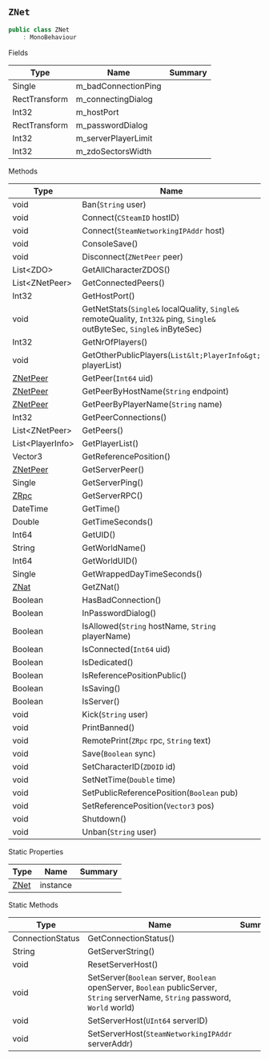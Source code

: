 ## `ZNet`

```csharp
public class ZNet
    : MonoBehaviour

```

Fields

| Type | Name | Summary | 
| --- | --- | --- | 
| Single | m_badConnectionPing |  | 
| RectTransform | m_connectingDialog |  | 
| Int32 | m_hostPort |  | 
| RectTransform | m_passwordDialog |  | 
| Int32 | m_serverPlayerLimit |  | 
| Int32 | m_zdoSectorsWidth |  | 


Methods

| Type | Name | Summary | 
| --- | --- | --- | 
| void | Ban(`String` user) |  | 
| void | Connect(`CSteamID` hostID) |  | 
| void | Connect(`SteamNetworkingIPAddr` host) |  | 
| void | ConsoleSave() |  | 
| void | Disconnect(`ZNetPeer` peer) |  | 
| List&lt;ZDO&gt; | GetAllCharacterZDOS() |  | 
| List&lt;ZNetPeer&gt; | GetConnectedPeers() |  | 
| Int32 | GetHostPort() |  | 
| void | GetNetStats(`Single&` localQuality, `Single&` remoteQuality, `Int32&` ping, `Single&` outByteSec, `Single&` inByteSec) |  | 
| Int32 | GetNrOfPlayers() |  | 
| void | GetOtherPublicPlayers(`List&lt;PlayerInfo&gt;` playerList) |  | 
| [ZNetPeer](./ZNetPeer.md) | GetPeer(`Int64` uid) |  | 
| [ZNetPeer](./ZNetPeer.md) | GetPeerByHostName(`String` endpoint) |  | 
| [ZNetPeer](./ZNetPeer.md) | GetPeerByPlayerName(`String` name) |  | 
| Int32 | GetPeerConnections() |  | 
| List&lt;ZNetPeer&gt; | GetPeers() |  | 
| List&lt;PlayerInfo&gt; | GetPlayerList() |  | 
| Vector3 | GetReferencePosition() |  | 
| [ZNetPeer](./ZNetPeer.md) | GetServerPeer() |  | 
| Single | GetServerPing() |  | 
| [ZRpc](./ZRpc.md) | GetServerRPC() |  | 
| DateTime | GetTime() |  | 
| Double | GetTimeSeconds() |  | 
| Int64 | GetUID() |  | 
| String | GetWorldName() |  | 
| Int64 | GetWorldUID() |  | 
| Single | GetWrappedDayTimeSeconds() |  | 
| [ZNat](./ZNat.md) | GetZNat() |  | 
| Boolean | HasBadConnection() |  | 
| Boolean | InPasswordDialog() |  | 
| Boolean | IsAllowed(`String` hostName, `String` playerName) |  | 
| Boolean | IsConnected(`Int64` uid) |  | 
| Boolean | IsDedicated() |  | 
| Boolean | IsReferencePositionPublic() |  | 
| Boolean | IsSaving() |  | 
| Boolean | IsServer() |  | 
| void | Kick(`String` user) |  | 
| void | PrintBanned() |  | 
| void | RemotePrint(`ZRpc` rpc, `String` text) |  | 
| void | Save(`Boolean` sync) |  | 
| void | SetCharacterID(`ZDOID` id) |  | 
| void | SetNetTime(`Double` time) |  | 
| void | SetPublicReferencePosition(`Boolean` pub) |  | 
| void | SetReferencePosition(`Vector3` pos) |  | 
| void | Shutdown() |  | 
| void | Unban(`String` user) |  | 


Static Properties

| Type | Name | Summary | 
| --- | --- | --- | 
| [ZNet](./ZNet.md) | instance |  | 


Static Methods

| Type | Name | Summary | 
| --- | --- | --- | 
| ConnectionStatus | GetConnectionStatus() |  | 
| String | GetServerString() |  | 
| void | ResetServerHost() |  | 
| void | SetServer(`Boolean` server, `Boolean` openServer, `Boolean` publicServer, `String` serverName, `String` password, `World` world) |  | 
| void | SetServerHost(`UInt64` serverID) |  | 
| void | SetServerHost(`SteamNetworkingIPAddr` serverAddr) |  | 



